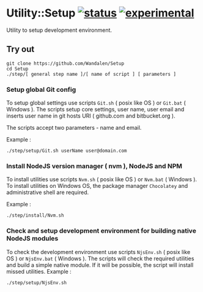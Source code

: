 # Utility::Setup [![status](https://github.com/Wandalen/Setup/actions/workflows/StandardPublish.yml/badge.svg)](https://github.com/Wandalen/Setup/actions/workflows/StandardPublish.yml) [![experimental](https://img.shields.io/badge/stability-experimental-orange.svg)](https://github.com/emersion/stability-badges#experimental)

Utility to setup development environment.

## Try out

```
git clone https://github.com/Wandalen/Setup
cd Setup
./step/[ general step name ]/[ name of script ] [ parameters ]
```

### Setup global Git config

To setup global settings use scripts `Git.sh` ( posix like OS ) or `Git.bat` ( Windows ).
The scripts setup core settings, user name, user email and inserts user name in git hosts URI ( github.com and bitbucket.org ).

The scripts accept two parameters - name and email.

Example :

```
./step/setup/Git.sh userName user@domain.com
```

### Install NodeJS version manager ( nvm ), NodeJS and NPM

To install utilities use scripts `Nvm.sh` ( posix like OS ) or `Nvm.bat` ( Windows ).
To install utilities on Windows OS, the package manager `Chocolatey` and administrative shell are required.

Example :

```
./step/install/Nvm.sh
```

### Check and setup development environment for building native NodeJS modules

To check the development environment use scripts `NjsEnv.sh` ( posix like OS ) or `NjsEnv.bat` ( Windows ).
The scripts will check the required utilities and build a simple native module. If it will be possible, the script will install missed utilities.
Example :

```
./step/setup/NjsEnv.sh
```

